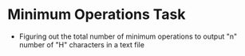 # Minimum Operations Task
- Figuring out the total number of minimum operations to output "n" number of "H" characters in a text file
